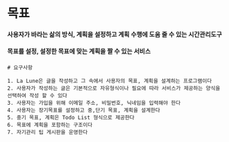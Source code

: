 # 목표

#### 사용자가 바라는 삶의 방식, 계획을 설정하고 계획 수행에 도움 줄 수 있는 시간관리도구

#### 목표를 설정, 설정한 목표에 맞는 계획을 짤 수 있는 서비스

```text
# 요구사항

1. La Lune은 글을 작성하고 그 속에서 사용자의 목표, 계획을 설계하는 프로그램이다
2. 사용자가 작성하는 글은 기본적으로 자유형식이나 필요에 따라 서비스가 제공하는 양식을 선택하여 작성 할 수 있다
3. 사용자는 가입을 위해 이메일 주소, 비밀번호, 닉네임을 입력해야 한다
4. 사용자는 장기목표를 설정하고 중,단기 목표, 계획을 설계한다
5. 중기 목표, 계획은 Todo List 형식으로 제공한다
6. 목표에 계획을 포함하는 구조이다
7. 자기관리 팁 게시판을 운영한다
```



